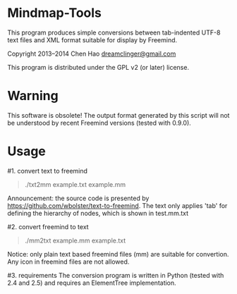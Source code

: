 Mindmap-Tools
=============

This program produces simple conversions between tab-indented UTF-8 text files and XML format suitable for display by Freemind. 

Copyright  2013–2014  Chen Hao <dreamclinger@gmail.com>

This program is distributed under the GPL v2 (or later) license.

Warning
=======

This software is obsolete! The output format generated by this script will not be understood by recent Freemind versions (tested with 0.9.0). 

Usage
=======

#1. convert text to freemind
> ./txt2mm example.txt example.mm 

Announcement: the source code is presented by https://github.com/wbolster/text-to-freemind. The text only applies 'tab' for defining the hierarchy of nodes, which is shown in test.mm.txt

#2. convert freemind to text
> ./mm2txt example.mm example.txt

Notice: only plain text based freemind files (mm) are suitable for convertion. Any icon in freemind files are not allowed.

#3. requirements
The conversion program is written in Python (tested with 2.4 and 2.5) and requires an ElementTree implementation. 
